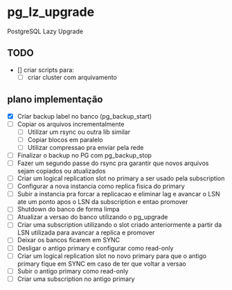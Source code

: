 # pg_lz_upgrade
PostgreSQL Lazy Upgrade

## TODO

- [] criar scripts para:
    - [ ] criar cluster com arquivamento
 
## plano implementação

<!-- - [ ] Garantir WAL archive antes de iniciar o backup -->
- [x] Criar backup label no banco (pg_backup_start)
- [ ] Copiar os arquivos incrementalmente
	- [ ] Utilizar um rsync ou outra lib similar
	- [ ] Copiar blocos em paralelo 
	- [ ] Utilizar compressao pra enviar pela rede
- [ ] Finalizar o backup no PG com pg_backup_stop
- [ ] Fazer um segundo passe do rsync pra garantir que novos arquivos sejam copiados ou atualizados
- [ ] Criar um logical replication slot no primary a ser usado pela subscription
- [ ] Configurar a nova instancia como replica fisica do primary
- [ ] Subir a instancia pra forcar a replicacao e eliminar lag e avancar o LSN ate um ponto apos o LSN da subscription e entao promover
- [ ] Shutdown do banco de forma limpa
- [ ] Atualizar a versao do banco utilizando o pg_upgrade
- [ ] Criar uma subscription utilizando o slot criado anteriormente a partir da LSN utilizada para avancar a replica e promover
- [ ] Deixar os bancos ficarem em SYNC
- [ ] Desligar o antigo primary e configurar como read-only
- [ ] Criar um logical replication slot no novo primary para que o antigo primary fique em SYNC em caso de ter que voltar a versao
- [ ] Subir o antigo primary como read-only 
- [ ] Criar uma subscription no antigo primary